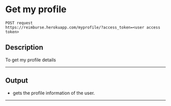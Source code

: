 # Get my profile

    POST request
    https://reimburse.herokuapp.com/myprofile/?access_token=<user access token>

## Description
To get my profile details

***

## Output

- gets the profile information of the user.

***
